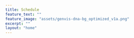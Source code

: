 ```yaml
---
title: Schedule
feature_text: ""
feature_image: "assets/genvis-dna-bg_optimized_v1a.png"
excerpt: ""
layout: "home"
---
```

